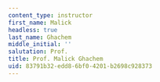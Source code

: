 ```yaml
---
content_type: instructor
first_name: Malick
headless: true
last_name: Ghachem
middle_initial: ''
salutation: Prof.
title: Prof. Malick Ghachem
uid: 83791b32-edd8-6bf0-4201-b2698c928373
---
```


